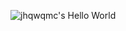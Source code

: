 ![jhqwqmc's Hello World](https://github-readme-stats.vercel.app/api/top-langs?username=jhqwqmc&show_icons=true&count_private=true&theme=gotham)
